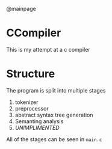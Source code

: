 @mainpage

# CCompiler
This is my attempt at a c compiler

# Structure
The program is split into multiple stages
1. tokenizer
2. preprocessor
3. abstract syntax tree generation
4. Semanting analysis
5. *UNIMPLIMENTED*

All of the stages can be seen in `main.c`
